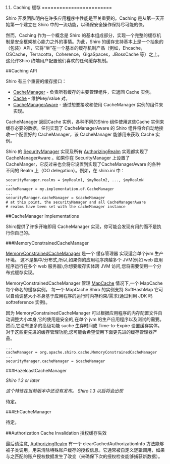 11. Caching 缓存
========================

Shiro 开发团队明白在许多应用程序中性能是至关重要的。Caching 是从第一天开始第一个建立在 Shiro 中的一流功能，以确保安全操作保持尽可能的快。

然而，Caching 作为一个概念是 Shiro 的基本组成部分，实现一个完整的缓存机制是安全框架核心能力之外的事情。为此，Shiro 的缓存支持基本上是一个抽象的（包装）API，它将“坐”在一个基本的缓存机制产品（例如，Ehcache，OSCache，Terracotta，Coherence，GigaSpaces，JBossCache 等）之上。这允许Shiro 终端用户配置他们喜欢的任何缓存机制。

##Caching API

Shiro 有三个重要的缓存接口：

* [CacheManager](http://shiro.apache.org/static/current/apidocs/org/apache/shiro/cache/CacheManager.html) - 负责所有缓存的主要管理组件，它返回 Cache 实例。
* [Cache](http://shiro.apache.org/static/current/apidocs/org/apache/shiro/cache/Cache.html) - 维护key/value 对。
* [CacheManagerAware](http://shiro.apache.org/static/current/apidocs/org/apache/shiro/cache/CacheManagerAware.html) - 通过想要接收和使用 CacheManager 实例的组件来实现。

CacheManager 返回Cache 实例，各种不同的Shiro 组件使用这些Cache 实例来缓存必要的数据。任何实现了 CacheManagerAware 的 Shiro 组件将会自动地接收一个配置好的 CacheManager，该 CacheManager 能够用来获取 Cache 实例。

Shiro 的 [SecurityManager](http://shiro.apache.org/securitymanager.html) 实现及所有 [AuthorizingRealm](http://shiro.apache.org/static/current/apidocs/org/apache/shiro/realm/AuthenticatingRealm.html) 实现都实现了 CacheManagerAware 。如果你在 SecurityManager
上设置了 CacheManger，它反过来也会将它设置到实现了CacheManagerAware 的各种不同的 Realm 上（OO delegation）。例如，在 shiro.ini 中：
	
	securityManager.realms = $myRealm1, $myRealm2, ..., $myRealmN
	...
	cacheManager = my.implementation.of.CacheManager
	...
	securityManager.cacheManager = $cacheManager
	# at this point, the securityManager and all CacheManagerAware
	# realms have been set with the cacheManager instance

##CacheManager Implementations

Shiro提供了许多开箱即用 CacheManager 实现，你可能会发现有用的而不是执行你自己的。

###MemoryConstrainedCacheManager

[MemoryConstrainedCacheManager](http://shiro.apache.org/static/current/apidocs/org/apache/shiro/cache/MemoryConstrainedCacheManager.html) 是一个 缓存管理器 实现适合单个jvm 生产环境。 这不是集中/分布式,所以,如果你的应用程序跨越多个 JVM(例如 web 应用程序运行在多个 web 服务器),你想要缓存实体跨 JVM 访问,您将需要使用一个分布式缓存实现。

MemoryConstrainedCacheManager 管理 [MapCache](http://shiro.apache.org/static/current/apidocs/org/apache/shiro/cache/MapCache.html) 情况下,一个 MapCache 每个命名的缓存实例。 每一个 MapCache Shiro 的实例支持 SoftHashMap 它可以自动调整大小本身基于应用程序的运行时内存约束/需求(通过利用 JDK 吗 softreference 实例)。

因为 MemoryConstrainedCacheManager 可以根据应用程序的内存配置文件自动调整大小本身,它的使用是安全的,在单个 jvm 的生产应用程序以及测试的需要。 然而,它没有更多的高级功能 suche 生存时间或 Time-to-Expire 设置缓存实体。 对于这些更先进的缓存管理功能,您可能会希望使用下面更先进的缓存管理器产品。

	...
	cacheManager = org.apache.shiro.cache.MemoryConstrainedCacheManager
	...
	securityManager.cacheManager = $cacheManager

###HazelcastCacheManager

*Shiro 1.3 or later*

*这个特性在当前版本中还没有发布。 Shiro 1.3 以后将会出现*

待定。

###EhCacheManager

待定。

##Authorization Cache Invalidation 授权缓存失效

最后请注意, [AuthorizingRealm](http://shiro.apache.org/static/current/apidocs/org/apache/shiro/realm/AuthorizingRealm.html) 有一个 clearCachedAuthorizationInfo 方法能够被子类调用，用来清除特殊账户缓存的授权信息。它通常被自定义逻辑调用，如果与之匹配的账户授权数据发生了改变（来确保下次的授权检查能够捕获新数据）。